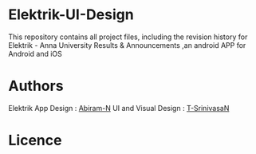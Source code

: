 # Elektrik-UI-Design
This repository contains all project files, including the revision history for Elektrik - Anna University Results &amp; Announcements ,an android APP for Android and iOS


# Authors
Elektrik App Design : [Abiram-N](https://github.com/Abiram-N)
UI and Visual Design : [T-SrinivasaN](https://github.com/T-SrinivasaN)


# Licence
